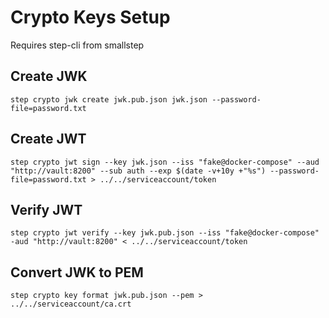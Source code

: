 # Crypto Keys Setup

Requires step-cli from smallstep

## Create JWK
`step crypto jwk create jwk.pub.json jwk.json --password-file=password.txt`

## Create JWT
`step crypto jwt sign --key jwk.json --iss "fake@docker-compose" --aud "http://vault:8200" --sub auth --exp $(date -v+10y +"%s") --password-file=password.txt > ../../serviceaccount/token`

## Verify JWT
`step crypto jwt verify --key jwk.pub.json --iss "fake@docker-compose" -aud "http://vault:8200" < ../../serviceaccount/token`

## Convert JWK to PEM
`step crypto key format jwk.pub.json --pem > ../../serviceaccount/ca.crt`